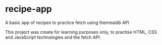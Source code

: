 # recipe-app
A basic app of recipes to practice fetch using themealdb API

This project was create for learning purposes only, to practise HTML, CSS and JavaScript technologies and the fetch API.

